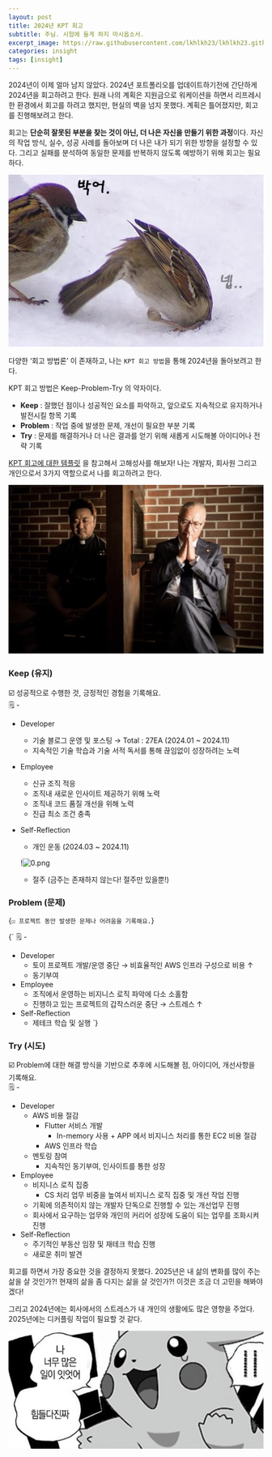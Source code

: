 ```yaml
---
layout: post
title: 2024년 KPT 회고
subtitle: 주님. 시험에 들게 하지 마시옵소서.
excerpt_image: https://raw.githubusercontent.com/lkhlkh23/lkhlkh23.github.io/master/images/2024-12-08/banner.png
categories: insight
tags: [insight]
---
```

2024년이 이제 얼마 남지 않았다. 2024년 포트폴리오를 업데이트하기전에 간단하게 2024년을 회고하려고 한다. 원래 나의 계획은 지원금으로 워케이션을 하면서 리프레시한 환경에서 회고를 하려고 했지만, 현실의 벽을 넘지 못했다. 계획은 틀어졌지만, 회고를 진행해보려고 한다.

회고는 **단순히 잘못된 부분을 찾는 것이 아닌, 더 나은 자신을 만들기 위한 과정**이다. 자신의 작업 방식, 실수, 성공 사례를 돌아보며 더 나은 내가 되기 위한 방향을 설정할 수 있다. 그리고 실패를 분석하여 동일한 문제를 반복하지 않도록 예방하기 위해 회고는 필요하다.

![0.png](https://raw.githubusercontent.com/lkhlkh23/lkhlkh23.github.io/master/images/2024-12-08/0.png)

다양한 ‘회고 방법론’ 이 존재하고, 나는 `KPT 회고 방법`을 통해 2024년을 돌아보려고 한다.

KPT 회고 방법은 Keep-Problem-Try 의 약자이다.

- **Keep** : 잘했던 점이나 성공적인 요소를 파악하고, 앞으로도 지속적으로 유지하거나 발전시킬 항목 기록
- **Problem** : 작업 중에 발생한 문제, 개선이 필요한 부분 기록
- **Try** : 문제를 해결하거나 더 나은 결과를 얻기 위해 새롭게 시도해볼 아이디어나 전략 기록

[KPT 회고에 대한 템플릿](https://www.notion.so/d4050b5698954029a9cea115f05b8b67?pvs=21) 을 참고해서 고해성사를 해보자! 나는 개발자, 회사원 그리고 개인으로서 3가지 역할으로서 나를 회고하려고 한다.

![1.png](https://raw.githubusercontent.com/lkhlkh23/lkhlkh23.github.io/master/images/2024-12-08/1.png)

### Keep (유지)

<aside>
☑️ 성공적으로 수행한 것, 긍정적인 경험을 기록해요.

</aside>

<aside>
🗒️ -

- Developer
  - 기술 블로그 운영 및 포스팅 → Total : 27EA (2024.01 ~ 2024.11)
  - 지속적인 기술 학습과 기술 서적 독서를 통해 끊임없이 성장하려는 노력
- Employee
  - 신규 조직 적응
  - 조직내 새로운 인사이트 제공하기 위해 노력
  - 조직내 코드 품질 개선을 위해 노력
  - 진급 최소 조건 충족
- Self-Reflection
  - 개인 운동 (2024.03 ~ 2024.11)

  !![0.png](https://raw.githubusercontent.com/lkhlkh23/lkhlkh23.github.io/master/images/2024-12-08/3.png)

  - 절주 (금주는 존재하지 않는다! 절주만 있을뿐!)
</aside>

### Problem (문제)

{`
☑️ 프로젝트 동안 발생한 문제나 어려움을 기록해요.
`}

{`
🗒️ -
- Developer
  - 토이 프로젝트 개발/운영 중단 → 비효율적인 AWS 인프라 구성으로 비용 ↑
  - 동기부여
- Employee
  - 조직에서 운영하는 비지니스 로직 파악에 다소 소홀함
  - 진행하고 있는 프로젝트의 갑작스러운 중단 → 스트레스 ↑
- Self-Reflection
  - 제테크 학습 및 실행 
`}

### Try (시도)

<aside>
☑️ Problem에 대한 해결 방식을 기반으로 추후에 시도해볼 점, 아이디어, 개선사항을 기록해요.

</aside>

<aside>
🗒️ -

- Developer
  - AWS 비용 절감
    - Flutter 서비스 개발
      - In-memory 사용 + APP 에서 비지니스 처리를 통한 EC2 비용 절감
    - AWS 인프라 학습
  - 멘토링 참여
    - 지속적인 동기부여, 인사이트를 통한 성장
- Employee
  - 비지니스 로직 집중
    - CS 처리 업무 비중을 높여서 비지니스 로직 집중 및 개선 작업 진행
  - 기획에 의존적이지 않는 개발자 단독으로 진행할 수 있는 개선업무 진행
  - 회사에서 요구하는 업무와 개인의 커리어 성장에 도움이 되는 업무를 조화시켜 진행
- Self-Reflection
  - 주기적인 부동산 임장 및 재테크 학습 진행
  - 새로운 취미 발견
</aside>

회고를 하면서 가장 중요한 것을 결정하지 못했다. 2025년은 내 삶의 변화를 많이 주는 삶을 살 것인가?! 현재의 삶을 좀 다지는 삶을 살 것인가?! 이것은 조금 더 고민을 해봐야겠다!

그리고 2024년에는 회사에서의 스트레스가 내 개인의 생활에도 많은 영향을 주었다. 2025년에는 디커플링 작업이 필요할 것 같다.

![2.png](https://raw.githubusercontent.com/lkhlkh23/lkhlkh23.github.io/master/images/2024-12-08/2.png)
